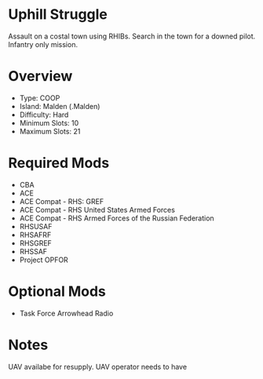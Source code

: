 # Uphill Struggle

Assault on a costal town using RHIBs. Search in the town for a downed pilot. Infantry only mission.

# Overview
- Type: COOP
- Island: Malden (.Malden)
- Difficulty: Hard
- Minimum Slots: 10
- Maximum Slots: 21

# Required Mods

- CBA
- ACE
- ACE Compat - RHS: GREF
- ACE Compat - RHS United States Armed Forces
- ACE Compat - RHS Armed Forces of the Russian Federation
- RHSUSAF
- RHSAFRF
- RHSGREF
- RHSSAF
- Project OPFOR

# Optional Mods
- Task Force Arrowhead Radio

# Notes
UAV availabe for resupply. UAV operator needs to have 
